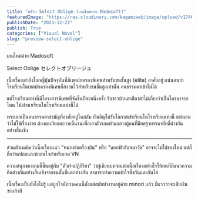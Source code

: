 ```yaml
---
title: "พรีวิว Select Oblige (เกมใหม่ค่าย Madosoft)"
featuredImage: "https://res.cloudinary.com/kagamiweb/image/upload/v1746283871/blog.coregamehd.com/preview-select-oblige.jpg"
publishDate: "2023-12-21"
publish: True
categories: ["Visual Novel"]
slug: "preview-select-oblige"
---
```



เกมใหม่ค่าย Madosoft

Select Oblige
セレクトオブリージュ

เนื้อเรื่องเล่าถึงโลกญี่ปุ่นปัจจุบันที่มีเขตปกครองพิเศษสำหรับชนชั้นสูง (elite) อาศัยอยู่ แน่นอนว่าโรงเรียนในเขตปกครองพิเศษก็สงวนไว้สำหรับชนชั้นสูงเท่านั้น คนธรรมดาเข้าไม่ได้

แต่โรงเรียนแห่งนี้มีโครงการพิเศษที่จัดขึ้นปีละหนึ่งครั้ง รับชาวบ้านตาสีตาสาไม่เกี่ยงว่าเป็นใครมาจากไหน ให้เข้ามาเรียนในโรงเรียนแห่งนี้ได้

พระเอกเป็นคนธรรมดาสามัญที่อาศัยอยู่ในสลัม บังเอิญได้รับโอกาสเข้าเรียนในโรงเรียนแห่งนี้ แน่นอนว่าไม่ใช่เรื่องง่าย ต้องตะเกียกตะกายดิ้นรนเพื่อเอาตัวรอดท่ามกลางผู้คนที่มียศฐาบรรดาศักดิ์ต่างกันอย่างสิ้นเชิง

---

ส่วนตัวผมคิดว่าเนื้อเรื่องแนว "หมาเห่าเครื่องบิน" หรือ "ดอกฟ้ากับหมาวัด" อาจจะไม่ใช่ของใหม่ แต่ก็ถือว่าแปลกและน่าสนใจสำหรับเกม VN

ความสนุกของเกมนี้ขึ้นอยู่กับ "ตัวเร่งปฏิกิริยา" ว่าผู้เขียนบทจะแต่งเนื้อเรื่องอย่างไรให้คนที่มีแนวความคิดต่างกันอย่างสิ้นเชิงจากชนชั้นที่แตกต่างกัน สามารถทำความเข้าใจซึ่งกันและกันได้

เนื้อเรื่องเป็นยังไงไม่รู้ แต่ถูกใจนักวาดคนนี้ตั้งแต่สมัยทำงานอยู่ค่าย minori แล้ว มีแววว่าจะเสียเงินซะแล้วสิ
